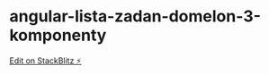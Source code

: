 # angular-lista-zadan-domelon-3-komponenty

[Edit on StackBlitz ⚡️](https://stackblitz.com/edit/angular-lista-zadan-domelon-3-komponenty)